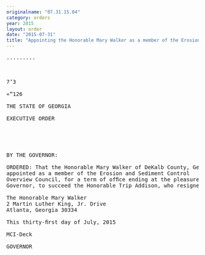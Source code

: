 ```yaml
---
originalname: "07.31.15.04"
category: orders
year: 2015
layout: order
date: "2015-07-31"
title: "Appointing the Honorable Mary Walker as a member of the Erosion and Sediment Control Overview Council"
---
```

<pre>
.........

     

7‘3

«“126

THE STATE OF GEORGIA

EXECUTIVE ORDER

 

 

BY THE GOVERNOR:

ORDERED: That the Honorable Mary Walker of DeKalb County, Georgia, is
appointed as a member of the Erosion and Sediment Control
Overview Council, for a term of ofﬁce ending at the pleasure of the
Governor, to succeed the Honorable Trip Addison, who resigned.

The Honorable Mary Walker
2 Martin Luther King, Jr. Drive
Atlanta, Georgia 30334

This thirty-ﬁrst day of July, 2015

MCI-Deck

GOVERNOR

 

</pre>
